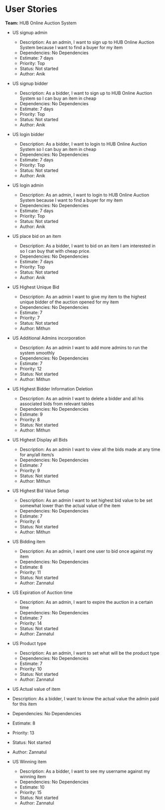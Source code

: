 # User Stories

**Team:** HUB Online Auction System


- US signup admin
  - Description: As an admin, I want to sign up to HUB Online Auction System because I want to find a buyer for my item
  - Dependencies: No Dependencies
  - Estimate: 7 days
  - Priority: Top
  - Status: Not started
  - Author: Anik
 
- US signup bidder
  - Description: As a bidder, I want to sign up to HUB Online Auction System so I can buy an item in cheap
  - Dependencies: No Dependencies
  - Estimate: 7 days
  - Priority: Top
  - Status: Not started
  - Author: Anik
 
- US login bidder
  - Description: As a bidder, I want to login to HUB Online Auction System so I can buy an item in cheap
  - Dependencies: No Dependencies
  - Estimate: 7 days
  - Priority: Top
  - Status: Not started
  - Author: Anik
 
 
- US login admin
  - Description: As an admin, I want to login to HUB Online Auction System because I want to find a buyer for my item
  - Dependencies: No Dependencies
  - Estimate: 7 days
  - Priority: Top
  - Status: Not started
  - Author: Anik
 
 
- US place bid on an item
  - Description: As a bidder, I want to bid on an item I am interested in so I can buy that with cheap price.
  - Dependencies: No Dependencies
  - Estimate: 7 days
  - Priority: Top
  - Status: Not started
  - Author: Anik
 
- US Highest Unique Bid
  - Description: As an admin I want to give my item to the highest unique bidder of the auction opened for my item
  - Dependencies: No Dependencies
  - Estimate: 7
  - Priority: 7
  - Status: Not started
  - Author: Mithun
 
- US Additional Admins incorporation
  - Description: As an admin I want to add more admins to run the system smoothly
  - Dependencies: No Dependencies
  - Estimate: 7
  - Priority: 12
  - Status: Not started
  - Author: Mithun
 
- US Highest Bidder Information Deletion
  - Description: As an admin I want to delete a bidder and all his associated bids from relevant tables
  - Dependencies: No Dependencies
  - Estimate: 9
  - Priority: 8
  - Status: Not started
  - Author: Mithun
 
- US Highest Display all Bids
  - Description: As an admin I want to view all the bids made at any time for any/all item/s
  - Dependencies: No Dependencies
  - Estimate: 7
  - Priority: 9
  - Status: Not started
  - Author: Mithun
 
- US Highest Bid Value Setup
  - Description: As an admin I want to set highest bid value to be set somewhat lower than the actual value of the item
  - Dependencies: No Dependencies
  - Estimate: 7
  - Priority: 6
  - Status: Not started
  - Author: Mithun
 
- US Bidding item
  - Description: As an admin, I want one user to bid once against my item
  - Dependencies: No Dependencies
  - Estimate: 8
  - Priority: 11
  - Status: Not started
  - Author: Zannatul
 
- US Expiration of Auction time
  - Description: As an admin, I want to expire the auction in a certain time
  - Dependencies: No Dependencies
  - Estimate: 7
  - Priority: 14
  - Status: Not started
  - Author: Zannatul
 
- US Product type
  - Description: As an admin, I want to set what will be the product type
  - Dependencies: No Dependencies
  - Estimate: 7
  - Priority: 10
  - Status: Not started
  - Author: Zannatul
 
- US Actual value of item
 - Description: As a bidder, I want to know the actual value the admin paid for this item
  - Dependencies: No Dependencies
  - Estimate: 8
  - Priority: 13
  - Status: Not started
  - Author: Zannatul
 
- US Winning item
  - Description: As a bidder, I want to see my username against my winning item
  - Dependencies: No Dependencies
  - Estimate: 10
  - Priority: 15
  - Status: Not started
  - Author: Zannatul
 
 
 


